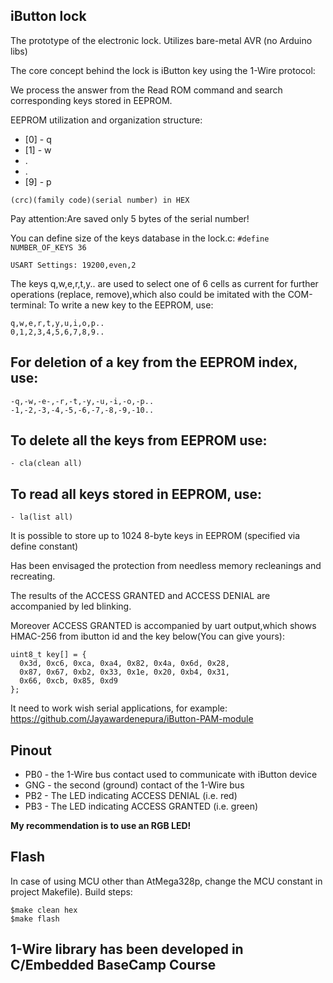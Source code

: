 iButton lock
---------------------------------------------------------------------------------
The prototype of the electronic lock. Utilizes bare-metal AVR (no Arduino libs)

The core concept behind the lock is iButton key using the 1-Wire protocol:

We process the answer from the Read ROM command and search corresponding keys stored in EEPROM.

EEPROM utilization and organization structure:

- [0] - q
- [1] - w
- .
- .
- [9] - p

```(crc)(family code)(serial number) in HEX```

Pay attention:Are saved only 5 bytes of the serial number!

You can define size of the keys database in the lock.c:
```#define NUMBER_OF_KEYS 36```

```USART Settings: 19200,even,2```

The keys q,w,e,r,t,y.. are used to select one of 6 cells as current for further operations (replace, remove),which also could be imitated with the COM-terminal:
To write a new key to the EEPROM, use:
```
q,w,e,r,t,y,u,i,o,p..
0,1,2,3,4,5,6,7,8,9..
```
## For deletion of a key from the EEPROM index, use:
```
-q,-w,-e-,-r,-t,-y,-u,-i,-o,-p..
-1,-2,-3,-4,-5,-6,-7,-8,-9,-10..
```
## To delete all the keys from EEPROM use:
```
- cla(clean all)
```
## To read all keys stored in EEPROM, use:
```
- la(list all)
```
It is possible to store up to 1024 8-byte keys in EEPROM (specified via define constant)

Has been envisaged the protection from needless memory recleanings and recreating.

The results of the ACCESS GRANTED and ACCESS DENIAL are accompanied by led blinking.

Moreover ACCESS GRANTED is accompanied by uart output,which shows HMAC-256 from ibutton id and the key below(You can give yours):

```
uint8_t key[] = {
  0x3d, 0xc6, 0xca, 0xa4, 0x82, 0x4a, 0x6d, 0x28,
  0x87, 0x67, 0xb2, 0x33, 0x1e, 0x20, 0xb4, 0x31,
  0x66, 0xcb, 0x85, 0xd9 
};
```
It need to work wish serial applications, for example: https://github.com/Jayawardenepura/iButton-PAM-module

## Pinout

- PB0 - the 1-Wire bus contact used to communicate with iButton device
- GNG - the second (ground) contact of the 1-Wire bus
- PB2 - The LED indicating ACCESS DENIAL (i.e. red)
- PB3 - The LED indicating ACCESS GRANTED (i.e. green)

**My recommendation is to use an RGB LED!**

## Flash

In case of using MCU other than AtMega328p, change the MCU constant in project Makefile). Build steps:
```
$make clean hex
$make flash
```
## 1-Wire library has been developed in C/Embedded BaseCamp Course
